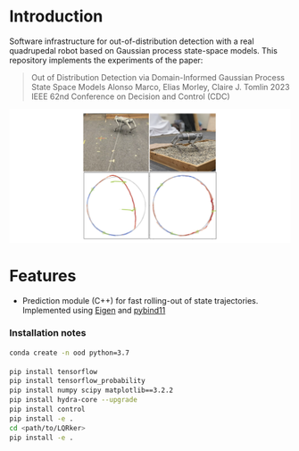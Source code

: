 # Introduction
Software infrastructure for out-of-distribution detection with a real quadrupedal robot based on Gaussian process state-space models. This repository implements the experiments of the paper:

> Out of Distribution Detection via Domain-Informed Gaussian Process State Space Models
> Alonso Marco, Elias Morley, Claire J. Tomlin
> 2023 IEEE 62nd Conference on Decision and Control (CDC)

![daisy](pics/eye_catcher2_wide.png)

Features
========
+ Prediction module (C++) for fast rolling-out of state trajectories. Implemented using [Eigen](https://eigen.tuxfamily.org/) and [pybind11](https://github.com/pybind/pybind11)



### Installation notes

```bash
conda create -n ood python=3.7

pip install tensorflow
pip install tensorflow_probability
pip install numpy scipy matplotlib==3.2.2
pip install hydra-core --upgrade
pip install control
pip install -e .
cd <path/to/LQRker>
pip install -e .
```